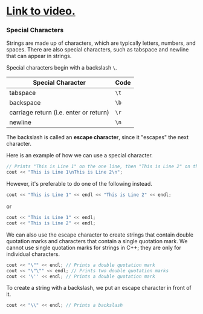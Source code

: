 # [Link to video.](https://www.youtube.com/watch?v=ecH4ctVQapY&list=PLVD25niNi0BliJx0Rnr1DB6HdsL5oy5kJ)

### Special Characters

Strings are made up of characters, which are typically letters, numbers, and spaces. There are also special characters, such as tabspace and newline that can appear in strings.

Special characters begin with a backslash `\`.

| Special Character | Code |
| --- | ---- |
| tabspace | `\t` |
| backspace | `\b` |
| carriage return (i.e. enter or return) | `\r` |
| newline | `\n` |

The backslash is called an **escape character**, since it "escapes" the next character.

Here is an example of how we can use a special character.

```cpp
// Prints "This is Line 1" on the one line, then "This is Line 2" on the next line
cout << "This is Line 1\nThis is Line 2\n";
```

However, it's preferable to do one of the following instead.

```cpp
cout << "This is Line 1" << endl << "This is Line 2" << endl;
```

or

```cpp
cout << "This is Line 1" << endl;
cout << "This is Line 2" << endl;
```

We can also use the escape character to create strings that contain double quotation marks and characters that contain a single quotation mark. We cannot use single quotation marks for strings in C++; they are only for individual characters.

```cpp
cout << "\"" << endl; // Prints a double quotation mark
cout << "\"\"" << endl; // Prints two double quotation marks
cout << '\'' << endl; // Prints a double quotation mark
```

To create a string with a backslash, we put an escape character in front of it.

```cpp
cout << "\\" << endl; // Prints a backslash
```
